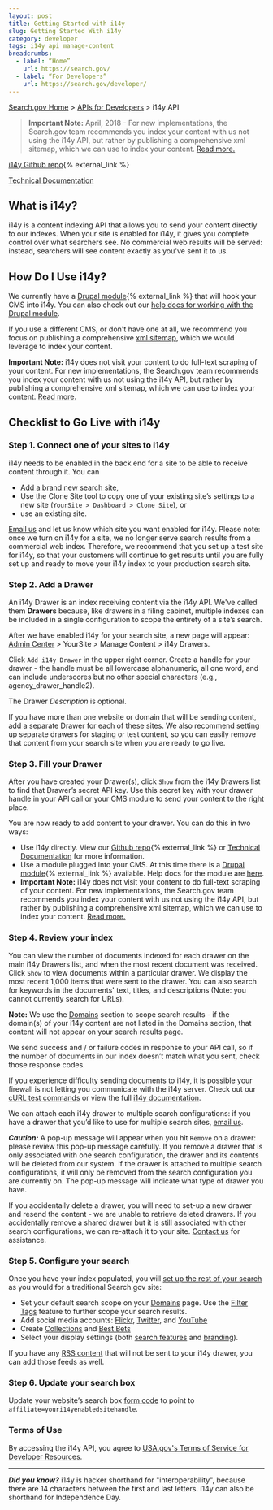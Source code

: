 ```yaml
---
layout: post
title: Getting Started with i14y
slug: Getting Started With i14y
category: developer
tags: i14y api manage-content
breadcrumbs:
  - label: “Home”
    url: https://search.gov/
  - label: “For Developers”
    url: https://search.gov/developer/
---
```


[Search.gov Home](/index.html) > [APIs for Developers](/developer/index.html) > i14y API

> **Important Note:** April, 2018 - For new implementations, the Search.gov team recommends you index your content with us not using the i14y API, but rather by publishing a comprehensive xml sitemap, which we can use to index your content. [Read more.](/blog/six-months-in.html)

[i14y Github repo](https://github.com/GSA/i14y){% external_link %}

[Technical Documentation](/developer/indexing-api.html)

## What is i14y?

i14y is a content indexing API that allows you to send your content directly to our indexes. When your site is enabled for i14y, it gives you complete control over what searchers see. No commercial web results will be served: instead, searchers will see content exactly as you've sent it to us.

## How Do I Use i14y?

We currently have a [Drupal module](http://www.drupal.org/project/usasearch){% external_link %} that will hook your CMS into i14y. You can also check out our [help docs for working with the Drupal module](/manual/drupal.html).

If you use a different CMS, or don't have one at all, we recommend you focus on publishing a comprehensive [xml sitemap](/blog/sitemaps.html), which we would leverage to index your content.

**Important Note:** i14y does not visit your content to do full-text scraping of your content. For new implementations, the Search.gov team recommends you index your content with us not using the i14y API, but rather by publishing a comprehensive xml sitemap, which we can use to index your content. [Read more.](/blog/six-months-in.html)

## Checklist to Go Live with i14y

### Step 1. Connect one of your sites to i14y

i14y needs to be enabled in the back end for a site to be able to receive content through it. You can 

* [Add a brand new search site](/manual/add-site.html), 
* Use the Clone Site tool to copy one of your existing site’s settings to a new site (`YourSite > Dashboard > Clone Site`), or 
* use an existing site.

[Email us](mailto:search@support.digitalgov.gov) and let us know which site you want enabled for i14y. Please note: once we turn on i14y for a site, we no longer serve search results from a commercial web index. Therefore, we recommend that you set up a test site for i14y, so that your customers will continue to get results until you are fully set up and ready to move your i14y index to your production search site.

### Step 2. Add a Drawer

An i14y Drawer is an index receiving content via the i14y API. We've called them **Drawers** because, like drawers in a filing cabinet, multiple indexes can be included in a single configuration to scope the entirety of a site’s search.

After we have enabled i14y for your search site, a new page will appear: [Admin Center](https://search.usa.gov/sites/) > YourSite > Manage Content > i14y Drawers.

Click `Add i14y Drawer` in the upper right corner. Create a handle for your drawer - the handle must be all lowercase alphanumeric, all one word, and can include underscores but no other special characters (e.g., agency_drawer_handle2).

The Drawer *Description* is optional.

If you have more than one website or domain that will be sending content, add a separate Drawer for each of these sites. We also recommend setting up separate drawers for staging or test content, so you can easily remove that content from your search site when you are ready to go live.

### Step 3. Fill your Drawer

After you have created your Drawer(s), click `Show` from the i14y Drawers list to find that Drawer’s secret API key. Use this secret key with your drawer handle in your API call or your CMS module to send your content to the right place.

You are now ready to add content to your drawer. You can do this in two ways:

* Use i14y directly. View our [Github repo](https://github.com/GSA/i14y){% external_link %} or [Technical Documentation](/developer/indexing-api.html) for more information.
* Use a module plugged into your CMS. At this time there is a [Drupal module](https://www.drupal.org/project/usasearch){% external_link %} available. Help docs for the module are [here](/manual/drupal.html).
* **Important Note:** i14y does not visit your content to do full-text scraping of your content. For new implementations, the Search.gov team recommends you index your content with us not using the i14y API, but rather by publishing a comprehensive xml sitemap, which we can use to index your content. [Read more.](/blog/six-months-in.html)

### Step 4. Review your index

You can view the number of documents indexed for each drawer on the main i14y Drawers list, and when the most recent document was received. Click `Show` to view documents within a particular drawer. We display the most recent 1,000 items that were sent to the drawer. You can also search for keywords in the documents' text, titles, and descriptions (Note: you cannot currently search for URLs).

**Note:** We use the [Domains](/manual/domains.html) section to scope search results - if the domain(s) of your i14y content are not listed in the Domains section, that content will not appear on your search results page.

We send success and / or failure codes in response to your API call, so if the number of documents in our index doesn’t match what you sent, check those response codes. 

If you experience difficulty sending documents to i14y, it is possible your firewall is not letting you communicate with the i14y server. Check out our [cURL test commands](/developer/i14y-testing.html) or view the full [i14y documentation](/developer/indexing-api.html).

We can attach each i14y drawer to multiple search configurations: if you have a drawer that you’d like to use for multiple search sites, [email us](mailto:search@support.digitalgov.gov).

***Caution:*** A pop-up message will appear when you hit `Remove` on a drawer: please review this pop-up message carefully. If you remove a drawer that is only associated with one search configuration, the drawer and its contents will be deleted from our system. If the drawer is attached to multiple search configurations, it will only be removed from the search configuration you are currently on. The pop-up message will indicate what type of drawer you have.

If you accidentally delete a drawer, you will need to set-up a new drawer and resend the content - we are unable to retrieve deleted drawers. If you accidentally remove a shared drawer but it is still associated with other search configurations, we can re-attach it to your site. [Contact us](mailto:search@support.digitalgov.gov) for assistance. 

### Step 5. Configure your search

Once you have your index populated, you will [set up the rest of your search](/manual/content-overview.html) as you would for a traditional Search.gov site: 
*  Set your default search scope on your [Domains](/manual/domains.html) page. Use the [Filter Tags](/manual/filter-tags.html) feature to further scope your search results.
*  Add social media accounts: [Flickr](/manual/flickr.html), [Twitter](/manual/twitter.html), and [YouTube](/manual/youtube.html)
*  Create [Collections](/manual/collections.html) and [Best Bets](/manual/best-bets.html)
*  Select your display settings (both [search features](/manual/display-overview.html) and [branding](/manual/brand.html)).

If you have any [RSS content](/manual/rss.html) that will not be sent to your i14y drawer, you can add those feeds as well.

### Step 6. Update your search box

Update your website’s search box [form code](/manual/code.html) to point to `affiliate=youri14yenabledsitehandle`.

### Terms of Use

By accessing the i14y API, you agree to [USA.gov's Terms of Service for Developer Resources](https://www.usa.gov/About/developer-resources/terms-of-service.shtml).

---

***Did you know?*** i14y is hacker shorthand for "interoperability", because there are 14 characters between the first and last letters. i14y can also be shorthand for Independence Day.
